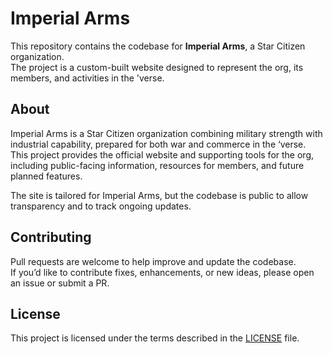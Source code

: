 # Imperial Arms

This repository contains the codebase for **Imperial Arms**, a Star Citizen organization.  
The project is a custom-built website designed to represent the org, its members, and activities in the 'verse.  

## About
Imperial Arms is a Star Citizen organization combining military strength with industrial capability, prepared for both war and commerce in the ‘verse.
This project provides the official website and supporting tools for the org, including public-facing information, resources for members, and future planned features.  

The site is tailored for Imperial Arms, but the codebase is public to allow transparency and to track ongoing updates.  

## Contributing
Pull requests are welcome to help improve and update the codebase.  
If you’d like to contribute fixes, enhancements, or new ideas, please open an issue or submit a PR.  

## License
This project is licensed under the terms described in the [LICENSE](./LICENSE.md) file. 
